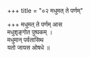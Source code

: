 +++
title = "०२ मधुमत् ते पर्णम्"

+++
मधुमत् ते पर्णम् आस  
मधुशृङ्गोत पुष्पकम् ।  
मधुमान् पर्वतासिथ  
यतो जायस ओषधे ॥